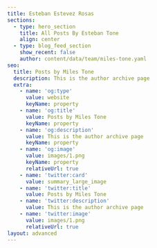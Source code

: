 ```yaml
---
title: Esteban Estevez Rosas
sections:
  - type: hero_section
    title: All Posts By Esteban Tone
    align: center
  - type: blog_feed_section
    show_recent: false
    author: content/data/team/miles-tone.yaml
seo:
  title: Posts by Miles Tone
  description: This is the author archive page
  extra:
    - name: 'og:type'
      value: website
      keyName: property
    - name: 'og:title'
      value: Posts by Miles Tone
      keyName: property
    - name: 'og:description'
      value: This is the author archive page
      keyName: property
    - name: 'og:image'
      value: images/1.png
      keyName: property
      relativeUrl: true
    - name: 'twitter:card'
      value: summary_large_image
    - name: 'twitter:title'
      value: Posts by Miles Tone
    - name: 'twitter:description'
      value: This is the author archive page
    - name: 'twitter:image'
      value: images/1.png
      relativeUrl: true
layout: advanced
---
```

